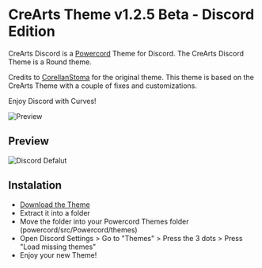 # CreArts Theme v1.2.5 Beta - Discord Edition

CreArts Discord is a [Powercord](https://powercord.dev/) Theme for Discord.
The CreArts Discord Theme is a Round theme.

Credits to [CorellanStoma](https://github.com/CorellanStoma/) for the original theme.
This theme is based on the CreArts Theme with a couple of fixes and customizations.

Enjoy Discord with Curves!

![Preview](https://i.imgur.com/XJ1uDoR.png)

## Preview

![Discord Defalut](https://i.imgur.com/kBavcsU.png)

## Instalation

* [Download the Theme](https://codeload.github.com/landiDev/CreArts/zip/main)
* Extract it into a folder
* Move the folder into your Powercord Themes folder (powercord/src/Powercord/themes)
* Open Discord Settings > Go to "Themes" > Press the 3 dots > Press "Load missing themes"
* Enjoy your new Theme!
